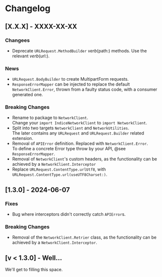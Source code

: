 # Changelog

## [X.X.X] - XXXX-XX-XX

### Changees
- Deprecate `URLRequest.MethodBuilder` *verb*(path:) methods. Use the relevant *verb*(url:).

### News
- `URLRequest.BodyBuilder` to create MultipartForm requests.
- `ResponseErrorMapper` can be injected to replace the default `NetworkClient.Error`, thrown from a faulty status code, with a consumer generated one.

### Breaking Changes
- Rename to package to `NetworkClient`.<br>
  Change your `import IndiceNetworkClient` to `import NetworkClient`.
- Split into two targets `NetworkClient` and `NetworkUtilities`.<br>
  The later contains any `URLRequest` and `URLRequest.Builder` related extension.
- Removal of `APIError` definition. Replaced with `NetworkClient.Error`. <br>
  To define a concrete Error type throw by your API, @see `ResponseErrorMapper`.
- Removal of `NetworkClient`'s custom headers, as the functionality can be achieved by a `NetworkClient.Interceptor`
- Replace `URLRequest.ContentType.urlUtf8`, with `URLRequest.ContentType.url(useUTF8Charset:)`.  


## [1.3.0] - 2024-06-07

### Fixes
- Bug where interceptors didn't correctly catch `APIError`s.


### Breaking Changes
-  Removal of the `NetworkClient.Retrier` class, as the functionality can be achieved by a `NetworkClient.Interceptor`.


## [v < 1.3.0] - Well...
We'll get to filling this space.
